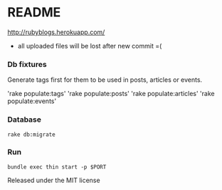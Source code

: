 # README

http://rubyblogs.herokuapp.com/

* all uploaded files will be lost after new commit =(

### Db fixtures

Generate tags first for them to be used in posts, articles or events.

'rake populate:tags'
'rake populate:posts'
'rake populate:articles'
'rake populate:events'

### Database 

`rake db:migrate`

### Run

`bundle exec thin start -p $PORT`

Released under the MIT license